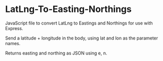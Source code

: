 # LatLng-To-Easting-Northings
JavaScript file to convert LatLng to Eastings and Northings for use with Express.

Send a latitude + longitude in the body, using lat and lon as the parameter names.

Returns easting and northing as JSON using e, n.
